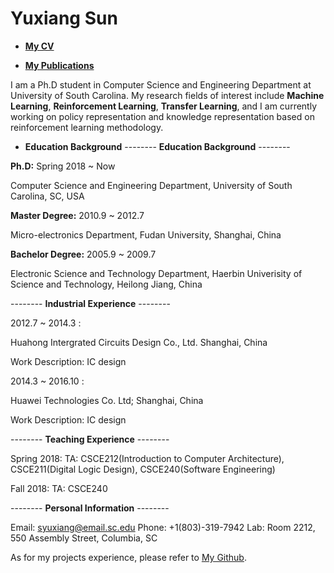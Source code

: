 # Yuxiang Sun

- [**My CV**]() 

- [**My Publications**]()
                       

I am a Ph.D student in Computer Science and Engineering Department at University of South Carolina. My research fields of interest include **Machine Learning**, **Reinforcement Learning**, **Transfer Learning**, and I am currently working on policy representation and knowledge representation based on reinforcement learning methodology.


- **Education Background**
-------- **Education Background** --------

**Ph.D:** Spring 2018 ~ Now
  
  Computer Science and Engineering Department, University of South Carolina, SC, USA
      
**Master Degree:** 2010.9 ~ 2012.7
  
  Micro-electronics Department, Fudan University, Shanghai, China
      
**Bachelor Degree:** 2005.9 ~ 2009.7
  
  Electronic Science and Technology Department, Haerbin Univerisity of Science and Technology, Heilong Jiang, China
      

-------- **Industrial Experience** -------- 

2012.7 ~ 2014.3 : 
  
   Huahong Intergrated Circuits Design Co., Ltd. Shanghai, China
   
   Work Description: IC design
   
2014.3 ~ 2016.10 :

  Huawei Technologies Co. Ltd;  Shanghai, China
  
  Work Description: IC design
 

-------- **Teaching Experience** -------- 

Spring 2018: TA: CSCE212(Introduction to Computer Architecture), CSCE211(Digital Logic Design), CSCE240(Software Engineering)

Fall 2018: TA: CSCE240

-------- **Personal Information** --------

Email: syuxiang@email.sc.edu                           Phone: +1(803)-319-7942
Lab: Room 2212, 550 Assembly Street, Columbia, SC

As for my projects experience, please refer to [My Github](https://github.com/SunCherry).

